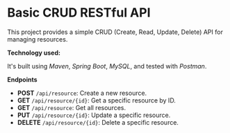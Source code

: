 # Basic CRUD RESTful API

This project provides a simple CRUD (Create, Read, Update, Delete) API for managing resources. 

**Technology used:**

It's built using _Maven_, _Spring Boot_, _MySQL_, and tested with _Postman_.

**Endpoints**

- **POST** `/api/resource`: Create a new resource.
- **GET** `/api/resource/{id}`: Get a specific resource by ID.
- **GET** `/api/resource`: Get all resources.
- **PUT** `/api/resource/{id}`: Update a specific resource.
- **DELETE** `/api/resource/{id}`: Delete a specific resource.
